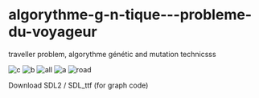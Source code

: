 # algorythme-g-n-tique---probleme-du-voyageur
traveller problem, algorythme génétic and mutation technicsss


![c](https://user-images.githubusercontent.com/54853371/85343849-56d16100-b4ee-11ea-89d1-47d543a21ede.png)
![b](https://user-images.githubusercontent.com/54853371/85343851-58028e00-b4ee-11ea-911b-79b221d2e3f2.png)
![all](https://user-images.githubusercontent.com/54853371/85343854-589b2480-b4ee-11ea-8fd2-05ccb7e25c9f.gif)
![a](https://user-images.githubusercontent.com/54853371/85343886-6a7cc780-b4ee-11ea-820a-54a54a138981.png)
![road](https://user-images.githubusercontent.com/54853371/85343888-6b155e00-b4ee-11ea-9e69-23b541b142de.gif)


Download SDL2 / SDL_ttf (for graph code)
